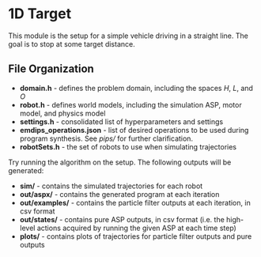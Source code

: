 # 1D Target
This module is the setup for a simple vehicle driving in a straight line. The goal is to stop at some target distance.

## File Organization
- **domain.h** - defines the problem domain, including the spaces $H$, $L$, and $O$
- **robot.h** - defines world models, including the simulation ASP, motor model, and physics model
- **settings.h** - consolidated list of hyperparameters and settings
- **emdips_operations.json** - list of desired operations to be used during program synthesis. See *pips/* for further clarification.
- **robotSets.h** - the set of robots to use when simulating trajectories

Try running the algorithm on the setup. The following outputs will be generated:
- **sim/** - contains the simulated trajectories for each robot
- **out/aspx/** - contains the generated program at each iteration
- **out/examples/** - contains the particle filter outputs at each iteration, in csv format
- **out/states/** - contains pure ASP outputs, in csv format (i.e. the high-level actions acquired by running the given ASP at each time step)
- **plots/** - contains plots of trajectories for particle filter outputs and pure outputs